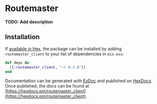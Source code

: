 # Routemaster

**TODO: Add description**

## Installation

If [available in Hex](https://hex.pm/docs/publish), the package can be installed
by adding `routemaster_client` to your list of dependencies in `mix.exs`:

```elixir
def deps do
  [{:routemaster_client, "~> 0.1.0"}]
end
```

Documentation can be generated with [ExDoc](https://github.com/elixir-lang/ex_doc)
and published on [HexDocs](https://hexdocs.pm). Once published, the docs can
be found at [https://hexdocs.pm/routemaster_client](https://hexdocs.pm/routemaster_client).

